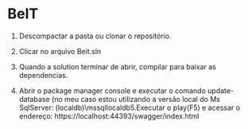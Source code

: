# BeIT


1. Descompactar a pasta ou clonar o repositório.

2. Clicar no arquivo Beit.sln

3. Quando a solution terminar de abrir, compilar para baixar as dependencias.

4. Abrir o package manager console e executar o comando update-database (no meu caso estou utilizando a versão local do Ms SqlServer: (localdb)\mssqllocaldb5.Executar o play(F5) e acessar o endereço: https://localhost:44393/swagger/index.html


